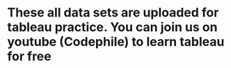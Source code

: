 # These all data sets are uploaded for tableau practice. You can join us on youtube (Codephile) to learn tableau for free
